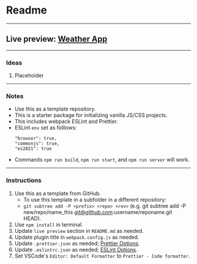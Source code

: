 # Readme
---
## Live preview: [Weather App](https://mikeycos.github.io/theOdinProject/javaScript/projects/weather-app/dist)
---
### Ideas
1. Placeholder
---
### Notes
* Use this as a template repository.
* This is a starter package for initializing vanilla JS/CSS projects.
* This includes webpack ESLint and Prettier.
* ESLint `env` set as folllows:
    ```
    "browser": true,
    "commonjs": true,
    "es2021": true
    ```
* Commands `npm run build`, `npm run start`, and `npm run server` will work.
---
### Instructions
1. Use this as a template from GitHub.
    * To use this template in a subfolder in a different repository:
    * `git subtree add -P <prefix> <repo> <rev>` (e.g. git subtree add -P new/repo/name_this git@github.com:username/reponame.git HEAD).
2. Use `npm install` in terminal.
3. Update `live preview` section in `README.md` as needed.
4. Update plugin title in `webpack.config.js` as needed.
5. Update `.prettier.json` as needed; [Prettier Options](https://prettier.io/docs/en/options.html).
6. Update `.eslintrc.json` as needed; [ESLint Options](https://eslint.org/docs/latest/rules/).
7. Set VSCode's `Editor: Default Formatter` to `Prettier - Code formatter`.
